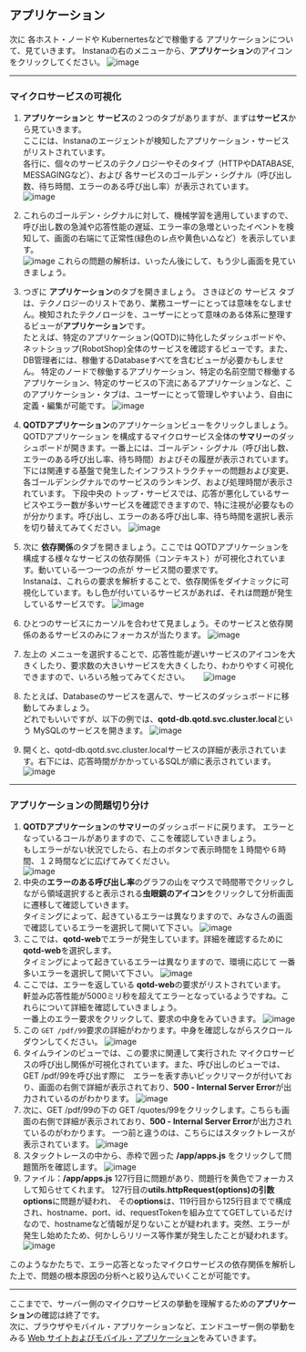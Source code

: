 ## アプリケーション

次に 各ホスト・ノードや Kubernertesなどで稼働する アプリケーションについて、見ていきます。
Instanaの右のメニューから、**アプリケーション**のアイコンをクリックしてください。
![image](images/apps-001.png)

---
### マイクロサービスの可視化

1. **アプリケーション**と **サービス**の２つのタブがありますが、まずは**サービス**から見ていきます。  
ここには、Instanaのエージェントが検知したアプリケーション・サービスがリストされています。  
各行に、個々のサービスのテクノロジーやそのタイプ（HTTPやDATABASE, MESSAGINGなど）、および 各サービスのゴールデン・シグナル（呼び出し数、待ち時間、エラーのある呼び出し率）が表示されています。  
![image](images/apps-002.png)

1. これらのゴールデン・シグナルに対して、機械学習を適用していますので、呼び出し数の急減や応答性能の遅延、エラー率の急増といったイベントを検知して、画面の右端にて正常性(緑色のレ点や黄色い△など）を表示しています。  
![image](images/apps-003.png)
これらの問題の解析は、いったん後にして、もう少し画面を見ていきましょう。

1. つぎに **アプリケーション**のタブを開きましょう。
さきほどの サービス タブは、テクノロジーのリストであり、業務ユーザーにとっては意味をなしません。検知されたテクノロージを、ユーザーにとって意味のある体系に整理するビューが**アプリケーション**です。  
たとえば、特定のアプリケーション(QOTD)に特化したダッシュボードや、ネットショップ(RobotShop)全体のサービスを確認するビューです。また、DB管理者には、稼働するDatabaseすべてを含むビューが必要かもしません。
特定のノードで稼働するアプリケーション、特定の名前空間で稼働するアプリケーション、特定のサービスの下流にあるアプリケーションなど、このアプリケーション・タブは、ユーザーにとって管理しやすいよう、自由に定義・編集が可能です。
![image](images/apps-004.png)

1. **QOTDアプリケーション**のアプリケーションビューをクリックしましょう。  
QOTDアプリケーション を構成するマイクロサービス全体の**サマリー**のダッシュボードが開きます。一番上には、ゴールデン・シグナル（呼び出し数、エラーのある呼び出し率、待ち時間）およびその履歴が表示されています。  
下には関連する基盤で発生したインフラストラクチャーの問題および変更、各ゴールデンシグナルでのサービスのランキング、および処理時間が表示されています。
下段中央の トップ・サービスでは、応答が悪化しているサービスやエラー数が多いサービスを確認できますので、特に注視が必要なものが分かります。呼び出し、エラーのある呼び出し率、待ち時間を選択し表示を切り替えてみてください。
![image](images/apps-005.png)
1. 次に **依存関係**のタブを開きましょう。ここでは QOTDアプリケーションを構成する様々なサービスの依存関係（コンテキスト）が可視化されています。動いている一つ一つの点が サービス間の要求です。  
Instanaは、これらの要求を解析することで、依存関係をダイナミックに可視化しています。もし色が付いているサービスがあれば、それは問題が発生しているサービスです。
![image](images/apps-006.png)
1. ひとつのサービスにカーソルを合わせて見ましょう。そのサービスと依存関係のあるサービスのみにフォーカスが当たります。
![image](images/apps-007.png)
1. 左上の メニューを選択することで、応答性能が遅いサービスのアイコンを大きくしたり、要求数の大きいサービスを大きくしたり、わかりやすく可視化できますので、いろいろ触ってみてください。　　
![image](images/apps-008.png)
1. たとえば、Databaseのサービスを選んで、サービスのダッシュボードに移動してみましょう。  
どれでもいいですが、以下の例では、**qotd-db.qotd.svc.cluster.local**という MySQLのサービスを開きます。
![image](images/apps-009.png)
1. 開くと、qotd-db.qotd.svc.cluster.localサービスの詳細が表示されています。右下には、応答時間がかかっているSQLが順に表示されています。
![image](images/apps-010.png)
 
---
### アプリケーションの問題切り分け

1. **QOTDアプリケーション**の**サマリー**のダッシュボードに戻ります。
エラーとなっているコールがありますので、ここを確認していきましょう。  
もしエラーがない状況でしたら、右上のボタンで表示時間を１時間や６時間、１２時間などに広げてみてください。  
![image](images/apps-011.png)
1. 中央の**エラーのある呼び出し率**のグラフの山をマウスで時間帯でクリックしながら領域選択すると表示される**虫眼鏡のアイコン**をクリックして分析画面に遷移して確認していきます。  
タイミングによって、起きているエラーは異なりますので、みなさんの画面で確認しているエラーを選択して開いて下さい。
![image](images/apps-012.png)
1. ここでは、**qotd-web**でエラーが発生しています。詳細を確認するために**qotd-web**を選択します。  
タイミングによって起きているエラーは異なりますので、環境に応じて 一番多いエラーを選択して開いて下さい。
![image](images/apps-013.png)
1. ここでは、エラーを返している **qotd-web**の要求がリストされています。  
軒並み応答性能が5000ミリ秒を超えてエラーとなっているようですね。これらについて詳細を確認していきましょう。  
一番上のエラー要求をクリックして、要求の中身をみていきます。
![image](images/apps-014.png)
1. この `GET /pdf/99`要求の詳細がわかります。中身を確認しながらスクロールダウンしてください。
![image](images/apps-015.png)
1. タイムラインのビューでは、この要求に関連して実行された マイクロサービスの呼び出し関係が可視化されています。また、呼び出しのビューでは、GET /pdf/99を呼び出す際に　エラーを表す赤いビックリマークが付いており、画面の右側で詳細が表示されており、**500 - Internal Server Error**が出力されているのがわかります。 
![image](images/apps-016.png)
1. 次に、GET /pdf/99の下の GET /quotes/99をクリックします。こちらも画面の右側で詳細が表示されており、**500 - Internal Server Error**が出力されているのがわかります。 一つ前と違うのは、こちらにはスタックトレースが表示されています。
![image](images/apps-017.png)
1. スタックトレースの中から、赤枠で囲った **/app/apps.js** をクリックして問題箇所を確認します。
![image](images/apps-018.png)
1. ファイル：**/app/apps.js** 127行目に問題があり、問題行を黄色でフォーカスして知らせてくれます。
127行目の**utils.httpRequest(options)**の引数**options**に問題が疑われ、
その**options**は、119行目から125行目までで構成され、hostname、port、id、requestTokenを組み立ててGETしているだけなので、hostnameなど情報が足りないことが疑われます。突然、エラーが発生し始めたため、何かしらリリース等作業が発生したことが疑われます。
![image](images/apps-019.png)

このようなかたちで、エラー応答となったマイクロサービスの依存関係を解析した上で、問題の根本原因の分析へと絞り込んでいくことが可能です。

---
ここまでで、サーバー側のマイクロサービスの挙動を理解するための**アプリケーション**の確認は終了です。  
次に、ブラウザやモバイル・アプリケーションなど、エンドユーザー側の挙動をみる [Web サイトおよびモバイル・アプリケーション](WebSites%26MobileApps.md)をみていきます。
